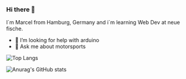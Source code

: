 ### Hi there 👋

I´m Marcel from Hamburg, Germany and i´m learning Web Dev at neue fische.

- 🤔 I’m looking for help with arduino 
- 💬 Ask me about motorsports 

![Top Langs](https://github-readme-stats.vercel.app/api/top-langs/?username=marcelherr&layout=compact)

![Anurag's GitHub stats](https://github-readme-stats.vercel.app/api?username=marcelherr&hide=contribs,prs)
